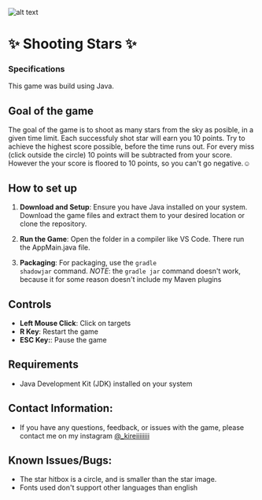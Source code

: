 ![alt text](https://c1.wallpaperflare.com/preview/427/227/784/stars-starry-sky-galaxy-night-sky-stars.jpg)

# ✨ Shooting Stars ✨

### Specifications
This game was build using Java.

## Goal of the game
The goal of the game is to shoot as many stars from the sky as posible, in a given time limit. Each successfuly shot star will earn you 10 points. Try to achieve the highest score possible, before the time runs out. For every miss (click outside the circle) 10 points will be subtracted from your score. However the your score is floored to 10 points, so you can't go negative.☺️

## How to set up
1. **Download and Setup**: Ensure you have Java installed on your system. Download the game files and extract them to your desired location or clone the repository.
   
2. **Run the Game**: Open the folder in a compiler like VS Code. There run the AppMain.java file.
   
4. **Packaging**: For packaging, use the <code>gradle shadowjar</code> command.
   *NOTE*: the <code>gradle jar</code> command doesn't work, because it for some reason doesn't include my Maven plugins 

## Controls
- **Left Mouse Click**: Click on targets
- **R Key**: Restart the game
- **ESC Key:**: Pause the game

## Requirements
- Java Development Kit (JDK) installed on your system

## Contact Information:
- If you have any questions, feedback, or issues with the game, please contact me on my instagram [@_kireiiiiiiii](https://www.instagram.com/_kireiiiiiiiiutm_source=ig_web_button_share_sheet&igsh=ZDNlZDc0MzIxNw==)

## Known Issues/Bugs:
- The star hitbox is a circle, and is smaller than the star image.
- Fonts used don't support other languages than english
